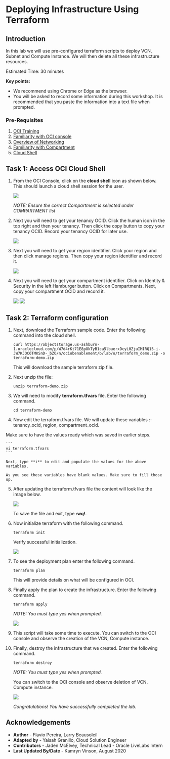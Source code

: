 # Deploying Infrastructure Using Terraform

## Introduction
In this lab we will use pre-configured terraform scripts to deploy VCN, Subnet and Compute Instance. We will then delete all these infrastructure resources.

Estimated Time: 30 minutes

**Key points:**
- We recommend using Chrome or Edge as the browser.
- You will be asked to record some information during this workshop. It is recommended that you paste the information into a text file when prompted.

### Pre-Requisites

1. [OCI Training](https://cloud.oracle.com/en_US/iaas/training)
2. [Familiarity with OCI console](https://docs.us-phoenix-1.oraclecloud.com/Content/GSG/Concepts/console.htm)
3. [Overview of Networking](https://docs.us-phoenix-1.oraclecloud.com/Content/Network/Concepts/overview.htm)
4. [Familiarity with Compartment](https://docs.us-phoenix-1.oraclecloud.com/Content/GSG/Concepts/concepts.htm)
5. [Cloud Shell](https://docs.cloud.oracle.com/en-us/iaas/Content/API/Concepts/cloudshellintro.htm)

## Task 1: Access OCI Cloud Shell

1. From the OCI Console, click on the **cloud shell** icon as shown below. This should launch a cloud shell session for the user.

    ![](images/1.png " ")

    *NOTE: Ensure the correct Compartment is selected under COMPARTMENT list*

2. Next you will need to get your tenancy OCID. Click the human icon in the top right and then your tenancy. Then click the copy button to copy your tenancy OCID. Record your tenancy OCID for later use.

    ![](images/Terraform_022.png " ")

3. Next you will need to get your region identifier. Click your region and then click manage regions. Then copy your region identifier and record it.

    ![](images/Terraform_023.png " ")

4. Next you will need to get your compartment identifier. Click on Identity & Security in the left Hamburger button. Click on Compartments. Next, copy your compartment OCID and record it.

    ![](images/Terraform_024.png " ")
    ![](images/Terraform_025.png " ")

## Task 2: Terraform configuration

1. Next, download the Terraform sample code. Enter the following command into the cloud shell.

    ```
    curl https://objectstorage.us-ashburn-1.oraclecloud.com/p/W7d4rKt71E8pOkTyB1ca5lbuerxDcyL0ZjuIMIRQ15-i-JW7KJOC6TMKSnD-_bZO/n/ociobenablement/b/lab/o/terraform_demo.zip -o terraform-demo.zip
    ```

    This will download the sample terraform zip file.

2. Next unzip the file:

    ```
    unzip terraform-demo.zip
    ```

3. We will need to modify **terraform.tfvars** file. Enter the following command.

    ```
    cd terraform-demo
    ```

4. Now edit the terraform.tfvars file. We will update these variables :- tenancy_ocid, region, compartment_ocid.

Make sure to have the values ready which was saved in earlier steps.

    ```
    vi terraform.tfvars
    ```

    Next, type **i** to edit and populate the values for the above variables.

    As you see these variables have blank values. Make sure to fill those up.

5. After updating the terraform.tfvars file the content will look like the image below.

    ![](images/Terraform_008.png " ")

    To save the file and exit, type **:wq!**.

6. Now initialize terraform with the following command.

    ```
    terraform init
    ```

    Verify successful initialization.

    ![](images/Terraform_028.png " ")

7. To see the deployment plan enter the following command.

    ```
    terraform plan
    ```

    This will provide details on what will be configured in OCI.

8. Finally apply the plan to create the infrastructure. Enter the following command.

    ```
    terraform apply
    ```

    *NOTE: You must type yes when prompted.*

    ![](images/Terraform_029.png " ")

9. This script will take some time to execute. You can switch to the OCI console and observe the creation of the VCN, Compute instance.

10. Finally, destroy the infrastructure that we created. Enter the following command.

    ```
    terraform destroy
    ```

    *NOTE: You must type yes when prompted.*

    You can switch to the OCI console and observe deletion of VCN, Compute instance.

    ![](images/Terraform_030.png " ")

    *Congratulations! You have successfully completed the lab.*

## Acknowledgements

- **Author** - Flavio Pereira, Larry Beausoleil
- **Adapted by** -  Yaisah Granillo, Cloud Solution Engineer
- **Contributors** - Jaden McElvey, Technical Lead - Oracle LiveLabs Intern
- **Last Updated By/Date** - Kamryn Vinson, August 2020

